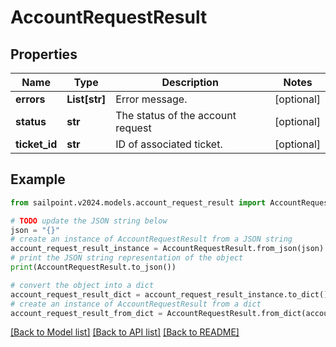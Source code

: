 # AccountRequestResult


## Properties

Name | Type | Description | Notes
------------ | ------------- | ------------- | -------------
**errors** | **List[str]** | Error message. | [optional] 
**status** | **str** | The status of the account request | [optional] 
**ticket_id** | **str** | ID of associated ticket. | [optional] 

## Example

```python
from sailpoint.v2024.models.account_request_result import AccountRequestResult

# TODO update the JSON string below
json = "{}"
# create an instance of AccountRequestResult from a JSON string
account_request_result_instance = AccountRequestResult.from_json(json)
# print the JSON string representation of the object
print(AccountRequestResult.to_json())

# convert the object into a dict
account_request_result_dict = account_request_result_instance.to_dict()
# create an instance of AccountRequestResult from a dict
account_request_result_from_dict = AccountRequestResult.from_dict(account_request_result_dict)
```
[[Back to Model list]](../README.md#documentation-for-models) [[Back to API list]](../README.md#documentation-for-api-endpoints) [[Back to README]](../README.md)


